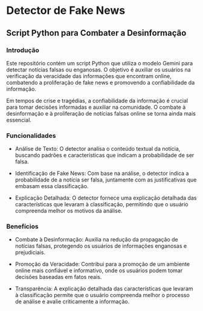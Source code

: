 # Detector de Fake News 

## Script Python para Combater a Desinformação

### Introdução

Este repositório contém um script Python que utiliza o modelo Gemini para detectar notícias falsas ou enganosas. O objetivo é auxiliar os usuários na verificação da veracidade das informações que encontram online, combatendo a proliferação de fake news e promovendo a confiabilidade da informação.

Em tempos de crise e tragédias, a confiabilidade da informação é crucial para tomar decisões informadas e auxiliar na comunidade. O combate à desinformação e à proliferação de notícias falsas online se torna ainda mais essencial.

### Funcionalidades

- Análise de Texto: O detector analisa o conteúdo textual da notícia, buscando padrões e características que indicam a probabilidade de ser falsa.

- Identificação de Fake News: Com base na análise, o detector indica a probabilidade de a notícia ser falsa, juntamente com as justificativas que embasam essa classificação.

- Explicação Detalhada: O detector fornece uma explicação detalhada das características que levaram à classificação, permitindo que o usuário compreenda melhor os motivos da análise.

### Benefícios

- Combate à Desinformação: Auxilia na redução da propagação de notícias falsas, protegendo os usuários de informações enganosas e prejudiciais.

- Promoção da Veracidade: Contribui para a promoção de um ambiente online mais confiável e informativo, onde os usuários podem tomar decisões baseadas em fatos reais.

- Transparência: A explicação detalhada das características que levaram à classificação permite que o usuário compreenda melhor o processo de análise e avalie criticamente a informação.
